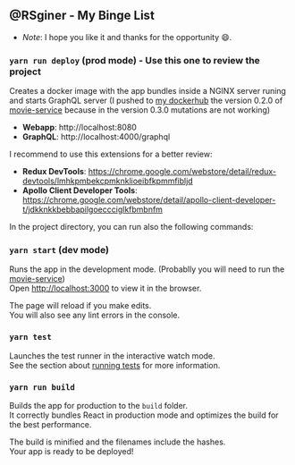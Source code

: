 ## @RSginer - My Binge List

- *Note*: I hope you like it and thanks for the opportunity 😄.

### `yarn run deploy` (prod mode) - Use this one to review the project

Creates a docker image with the app bundles inside a NGINX server runing and starts GraphQL server (I pushed to [my dockerhub](https://cloud.docker.com/u/rsginer/repository/docker/rsginer/codingventures-movie-service) the version 0.2.0 of [movie-service](https://github.com/keremk/movie-service) because in the version 0.3.0 mutations are not working)

- **Webapp**: http://localhost:8080
- **GraphQL**: http://localhost:4000/graphql

I recommend to use this extensions for a better review:
  - **Redux DevTools**: https://chrome.google.com/webstore/detail/redux-devtools/lmhkpmbekcpmknklioeibfkpmmfibljd
  - **Apollo Client Developer Tools**: https://chrome.google.com/webstore/detail/apollo-client-developer-t/jdkknkkbebbapilgoeccciglkfbmbnfm


In the project directory, you can run also the following commands:

### `yarn start` (dev mode)

Runs the app in the development mode. (Probablly you will need to run the [movie-service](https://cloud.docker.com/u/rsginer/repository/docker/rsginer/codingventures-movie-service))<br>
Open [http://localhost:3000](http://localhost:3000) to view it in the browser.

The page will reload if you make edits.<br>
You will also see any lint errors in the console.

### `yarn test`

Launches the test runner in the interactive watch mode.<br>
See the section about [running tests](https://facebook.github.io/create-react-app/docs/running-tests) for more information.

### `yarn run build`

Builds the app for production to the `build` folder.<br>
It correctly bundles React in production mode and optimizes the build for the best performance.

The build is minified and the filenames include the hashes.<br>
Your app is ready to be deployed!

